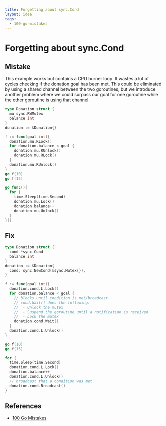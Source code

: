 ```yaml
---
title: Forgetting about sync.Cond
layout: idea
tags:
  - 100-go-mistakes
---
```


# Forgetting about sync.Cond


## Mistake

This example works but contains a CPU burner loop. It wastes a lot of cycles
checking if the donation goal has been met. This could be eliminated by using
a shared channel between the two goroutines, but we introduce another problem
where we could surpass our goal for one goroutine while the other goroutine is
using that channel.

```go
type Donation struct {
  mu sync.RWMutex
  balance int
}
donation := &Donation{}

f := func(goal int){
  donation.mu.RLock()
  for donation.balance < goal {
    donation.mu.RUnlock()
    donation.mu.RLock()
  }
  donation.mu.RUnlock()
}
go f(10)
go f(15)

go func(){
  for {
    time.Sleep(time.Second)
    donation.mu.Lock()
    donation.balance++
    donation.mu.Unlock()
  }
}()
```

## Fix

```go
type Donation struct {
  cond *sync.Cond
  balance int
}
donation := &Donation{
  cond: sync.NewCond(&sync.Mutex{}),
}

f := func(goal int){
  donation.cond.L.Lock()
  for donation.balance < goal {
    // blocks until condition is met/broadcast
    // cond.Wait() does the following:
    //  - Unlock the mutex
    //  - Suspend the goroutine until a notification is received
    //  - Lock the mutex
    donation.cond.Wait()
  }
  donation.cond.L.Unlock()
}

go f(10)
go f(15)

for {
  time.Sleep(time.Second)
  donation.cond.L.Lock()
  donation.balance++
  donation.cond.L.Unlock()
  // broadcast that a condition was met
  donation.cond.Broadcast()
}
```

## References

- [100 Go Mistakes](/reference/100-Go-Mistakes-and-How-to-Avoid-Them)
